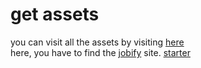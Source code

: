 # get assets

you can visit all the assets by visiting [here]
<br>
here, you have to find the [jobify] site.
[starter]

<br>

[here]: https://www.johnsmilga.com/
[jobify]: https://www.jobify.live/landing
[starter]: https://github.com/john-smilga/mern-course-jobify
